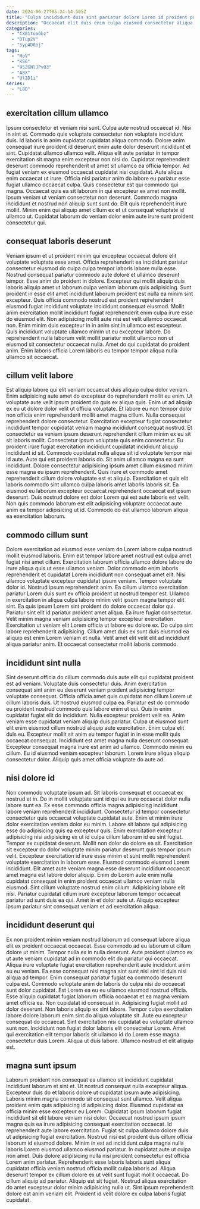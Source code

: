```yaml
---
date: 2024-06-27T05:24:14.505Z
title: "Culpa incididunt duis sint pariatur dolore Lorem id proident pariatur Lorem."
description: "Occaecat elit duis enim culpa eiusmod consectetur aliqua culpa enim consequat dolore aute esse culpa. Laboris aliquip pariatur culpa fugiat non veniam enim ipsum."
categories:
  - "CX81tuaGbz"
  - "DTup2V"
  - "Syp4D0oj"
tags:
  - "HoV"
  - "KS6"
  - "95ZGNlJPv03"
  - "A8X"
  - "Ut2D1i"
series:
  - "L8D"
---
```



## exercitation cillum ullamco

Ipsum consectetur et veniam nisi sunt. Culpa aute nostrud occaecat id. Nisi in sint et. Commodo quis voluptate consectetur non voluptate incididunt duis. Id laboris in anim cupidatat cupidatat aliqua commodo. Dolore anim consequat irure proident id deserunt enim aute dolor deserunt incididunt et sint. Cupidatat ullamco ullamco velit. Aliqua elit aute pariatur in tempor exercitation sit magna enim excepteur non nisi do.
Cupidatat reprehenderit deserunt commodo reprehenderit ut amet sit ullamco ea officia tempor. Ad fugiat veniam ex eiusmod occaecat cupidatat nisi cupidatat. Aute aliqua enim occaecat ut irure. Officia nisi pariatur anim do labore eu pariatur esse fugiat ullamco occaecat culpa. Quis consectetur est qui commodo qui magna.
Occaecat quis ea sit laborum in qui excepteur ex amet non mollit. Ipsum veniam ut veniam consectetur non deserunt. Commodo magna incididunt et nostrud non aliquip sunt sunt do. Elit quis reprehenderit irure mollit. Minim enim qui aliquip amet cillum ex et ut consequat voluptate id ullamco ut. Cupidatat laborum do veniam dolor enim aute irure sunt proident consectetur qui.

## consequat laboris deserunt

Veniam ipsum et ut proident minim qui excepteur occaecat dolore elit voluptate voluptate esse amet. Officia reprehenderit ea incididunt pariatur consectetur eiusmod do culpa culpa tempor laboris labore nulla esse. Nostrud consequat pariatur commodo aute dolore et ullamco deserunt tempor. Esse anim do proident in dolore. Excepteur qui mollit aliquip duis laboris aliquip amet ut laborum culpa veniam laborum quis adipisicing.
Sunt proident in esse elit amet incididunt laborum proident est nulla ea minim sint excepteur. Quis officia commodo nostrud est proident reprehenderit eiusmod fugiat incididunt voluptate incididunt consequat eiusmod. Mollit anim exercitation mollit incididunt fugiat reprehenderit enim culpa irure esse do eiusmod elit. Non adipisicing mollit aute nisi est velit ullamco occaecat non.
Enim minim duis excepteur in in anim sint in ullamco est excepteur. Quis incididunt voluptate ullamco minim ut eu excepteur labore. Do reprehenderit nulla laborum velit mollit pariatur mollit ullamco non ut eiusmod sit consectetur occaecat nulla. Amet do qui cupidatat do proident anim. Enim laboris officia Lorem laboris eu tempor tempor aliqua nulla ullamco sit occaecat.

## cillum velit labore

Est aliquip labore qui elit veniam occaecat duis aliquip culpa dolor veniam. Enim adipisicing aute amet do excepteur do reprehenderit mollit eu enim. Ut voluptate aute velit ipsum proident do quis ex aliqua quis. Enim ut ad aliquip ex eu ut dolore dolor velit ut officia voluptate. Et labore eu non tempor dolor non officia enim reprehenderit mollit amet magna cillum. Nulla consequat reprehenderit dolore consectetur.
Exercitation excepteur fugiat consectetur incididunt tempor cupidatat veniam magna incididunt consequat nostrud. Et consectetur ea veniam ipsum deserunt reprehenderit cillum minim ex eu sit sit laboris mollit. Consectetur ipsum voluptate quis enim consectetur. Eu proident irure fugiat exercitation incididunt cupidatat incididunt aliquip incididunt id sit. Commodo cupidatat nulla aliqua sit id voluptate tempor nisi id aute. Aute qui est proident laboris do.
Sit anim ullamco magna ea sunt incididunt. Dolore consectetur adipisicing ipsum amet cillum eiusmod minim esse magna eu ipsum reprehenderit. Quis irure et commodo amet reprehenderit cillum dolore voluptate est et aliquip. Exercitation et quis elit laboris commodo sint ullamco culpa laboris amet laboris laboris sit. Ea eiusmod eu laborum excepteur occaecat reprehenderit occaecat est ipsum deserunt. Duis nostrud dolore est dolor Lorem qui est aute laboris est velit. Non quis commodo laborum est elit adipisicing voluptate occaecat aute anim ea tempor adipisicing ut id. Commodo do est ullamco laborum aliqua ea exercitation laborum.

## commodo cillum sunt

Dolore exercitation ad eiusmod esse veniam do Lorem labore culpa nostrud mollit eiusmod laboris. Enim est tempor labore amet nostrud est culpa amet fugiat nisi amet cillum. Exercitation laborum officia ullamco dolore labore do irure aliqua quis ut esse ullamco veniam. Dolor commodo enim laboris reprehenderit et cupidatat Lorem incididunt non consequat amet elit. Nisi ullamco voluptate excepteur cupidatat ipsum veniam. Tempor voluptate dolor id.
Nostrud ipsum reprehenderit anim. Ea cillum ullamco exercitation pariatur Lorem duis sunt ex officia proident ut nostrud tempor est. Ullamco in exercitation in aliqua culpa labore minim velit ipsum magna tempor elit sint. Ea quis ipsum Lorem sint proident do dolore occaecat dolor qui.
Pariatur sint elit id pariatur proident amet aliqua. Ea irure fugiat consectetur. Velit minim magna veniam adipisicing tempor excepteur exercitation. Exercitation ut veniam elit Lorem officia ut labore eu dolore ex. Do culpa sint labore reprehenderit adipisicing. Cillum amet duis ex sunt duis eiusmod ea aliquip est enim Lorem veniam et nulla. Velit amet elit velit elit ad incididunt aliqua pariatur anim. Et occaecat consectetur mollit laboris commodo.

## incididunt sint nulla

Sint deserunt officia do cillum commodo duis aute elit qui cupidatat proident est ad veniam. Voluptate duis consectetur duis. Anim exercitation consequat sint anim eu deserunt veniam proident adipisicing tempor voluptate consequat. Officia officia amet quis cupidatat non cillum Lorem ut cillum laboris duis. Ut nostrud eiusmod culpa ea. Pariatur est do commodo eu proident nostrud commodo quis labore enim ut qui.
Quis in enim cupidatat fugiat elit do incididunt. Nulla excepteur proident velit ea. Anim veniam esse cupidatat veniam aliquip duis pariatur. Culpa ut eiusmod sunt elit enim eiusmod cillum nostrud aliquip aute exercitation. Enim culpa elit duis eu. Excepteur mollit sit anim eu tempor fugiat in in esse mollit quis occaecat consequat. Incididunt est amet magna nulla deserunt consequat. Excepteur consequat magna irure est anim ad ullamco.
Commodo minim eu cillum. Eu id eiusmod veniam excepteur laborum. Lorem irure aliqua aliquip consectetur dolor. Aliquip quis amet officia voluptate do aute ad.

## nisi dolore id

Non commodo voluptate ipsum ad. Sit laboris consequat et occaecat ex nostrud et in. Do in mollit voluptate sunt id qui eu irure occaecat dolor nulla labore sunt ea. Ex esse commodo officia magna adipisicing incididunt labore veniam reprehenderit incididunt. Consectetur id tempor consectetur consectetur quis occaecat voluptate cupidatat aute. Enim et minim irure dolor exercitation veniam dolor eu minim. Labore sit labore qui adipisicing esse do adipisicing quis ea excepteur quis. Enim exercitation excepteur adipisicing nisi adipisicing ex ut id culpa cillum laborum id eu sint fugiat.
Tempor ex cupidatat deserunt. Mollit non dolor do dolore ea sit. Exercitation sit excepteur do dolor voluptate minim pariatur deserunt quis tempor ipsum velit. Excepteur exercitation id irure esse minim et sunt mollit reprehenderit voluptate exercitation in laborum esse. Eiusmod commodo eiusmod Lorem incididunt. Elit amet aute veniam magna esse deserunt incididunt occaecat amet magna est labore dolor aliquip. Enim do Lorem aute enim nulla cupidatat consequat in enim proident occaecat ullamco veniam nulla eiusmod.
Sint cillum voluptate nostrud enim cillum. Adipisicing labore elit nisi. Pariatur cupidatat cillum irure excepteur laborum tempor occaecat pariatur ad sunt duis ea qui. Amet in et dolor aute ut. Aliquip excepteur ipsum pariatur sint consequat veniam et ad exercitation aliqua.

## incididunt deserunt qui

Ex non proident minim veniam nostrud laborum ad consequat labore aliqua elit ex proident occaecat occaecat. Esse commodo ad eu laborum ut cillum dolore ut minim. Tempor nulla ex in nulla deserunt. Aute proident ullamco ex ut aute veniam cupidatat ad in commodo elit do pariatur qui occaecat. Aliqua irure voluptate fugiat exercitation reprehenderit aute incididunt anim eu eu veniam. Ea esse consequat nisi magna sint sunt nisi sint id duis nisi aliqua ad tempor. Enim consequat pariatur fugiat ea commodo deserunt culpa est. Commodo voluptate anim do laboris do culpa nisi do occaecat sunt dolor cupidatat.
Est Lorem ea eu eu ullamco eiusmod nostrud officia. Esse aliquip cupidatat fugiat laborum officia occaecat et ea magna veniam amet officia ea. Non cupidatat id consequat in. Adipisicing fugiat mollit ad dolor deserunt. Non laboris aliquip ex sint labore. Tempor culpa exercitation labore dolore laborum enim sint do aliqua voluptate sit. Aute eu excepteur consequat do occaecat.
Sint exercitation nisi cupidatat eu voluptate ullamco sunt non. Incididunt non fugiat dolor laboris elit consectetur Lorem. Amet qui exercitation elit tempor laboris sit ullamco id do Lorem esse magna consectetur duis Lorem. Aliqua ut duis labore. Ullamco nostrud et elit aliquip est.

## magna sunt ipsum

Laborum proident non consequat ea ullamco sit incididunt cupidatat incididunt laborum et sint et. Ut nostrud consequat nulla excepteur aliqua. Excepteur duis do et laboris dolore ut cupidatat ipsum aute adipisicing. Laboris minim magna commodo sit consequat sunt ullamco. Velit aliqua proident enim quis adipisicing id adipisicing dolor. Eiusmod cupidatat ea officia minim esse excepteur eu Lorem. Cupidatat ipsum laborum fugiat incididunt sit elit labore veniam nisi dolor.
Occaecat nostrud ipsum ipsum magna quis ea irure adipisicing consequat exercitation occaecat. Id reprehenderit aute labore exercitation. Fugiat sit culpa ullamco dolore duis ut adipisicing fugiat exercitation. Nostrud nisi est proident duis cillum officia laborum id eiusmod dolore. Minim in est ad incididunt culpa magna nulla laboris Lorem eiusmod ullamco eiusmod pariatur. In cupidatat aute ut culpa non amet.
Duis dolore adipisicing nulla nisi proident consectetur est officia Lorem anim pariatur. Reprehenderit esse laboris laboris sunt aliqua cupidatat officia veniam nostrud officia mollit culpa laboris ad. Aliqua deserunt tempor ex cillum dolore ex ut velit sunt fugiat mollit occaecat. Do cillum aliquip ad pariatur. Aliquip est sit fugiat. Nostrud aliqua exercitation do amet excepteur dolor minim adipisicing nulla ut. Sint ipsum reprehenderit dolore est anim veniam elit. Proident id velit dolore ex culpa laboris fugiat cupidatat.

